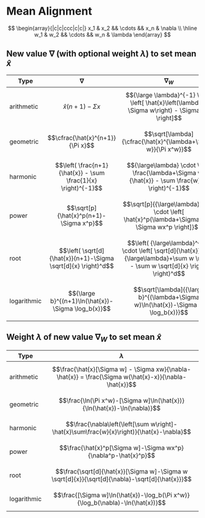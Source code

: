 # Mean Alignment

$$
\begin{array}{|c|c|ccc|c|c|}
x_1 & x_2 && \cdots && x_n & \nabla
\\
\hline
w_1 & w_2 && \cdots && w_n & \lambda
\end{array}
$$

## New value $\nabla$ (with optional weight $\lambda$) to set mean $\hat{x}$

| Type | $\nabla$ | $\nabla_W$ |
|--|--|--|
| arithmetic | $$\hat{x}(n+1)-\Sigma x$$ | $${\large \lambda}^{-1} \cdot \left[ \hat{x}\left(\lambda + \Sigma w\right) - \Sigma xw \right]$$ |
| geometric | $$\cfrac{\hat{x}^{n+1}}{\Pi x}$$ | $$\sqrt[\lambda]{\cfrac{\hat{x}^{\lambda+\Sigma w}}{\Pi x^w}}$$ |
| harmonic | $$\left( \frac{n+1}{\hat{x}} - \sum \frac{1}{x} \right)^{-1}$$ | $${\large\lambda} \cdot \left( \frac{\lambda+\Sigma w}{\hat{x}} - \sum \frac{w}{x} \right)^{-1}$$ |
| power | $$\sqrt[p]{\hat{x}^p(n+1)-\Sigma x^p}$$ | $$\sqrt[p]{{\large\lambda}^{-1} \cdot \left[ \hat{x}^p(\lambda+\Sigma w) - \Sigma wx^p \right]}$$ |
| root | $$\left( \sqrt[d]{\hat{x}}(n+1)-\Sigma \sqrt[d]{x} \right)^d$$ | $$\left( {\large\lambda}^{-1} \cdot \left[ \sqrt[d]{\hat{x}} \left( {\large\lambda}+\sum w \right) - \sum w \sqrt[d]{x} \right] \right)^d$$ |
| logarithmic | $${\large b}^{(n+1)\ln(\hat{x})-\Sigma \log_b(x)}$$ | $$\sqrt[\lambda]{{\large b}^{(\lambda+\Sigma w)\ln(\hat{x})-\Sigma w \log_b(x)}}$$ |

## Weight $\lambda$ of new value $\nabla_W$ to set mean $\hat{x}$

| Type | $\lambda$ |
|--|--|
| arithmetic | $$\frac{\hat{x}[\Sigma w] - \Sigma xw}{\nabla-\hat{x}} = \frac{\Sigma w(\hat{x}-x)}{\nabla-\hat{x}}$$ |
| geometric | $$\frac{\ln(\Pi x^w)-[\Sigma w]\ln(\hat{x})}{\ln(\hat{x})-\ln(\nabla)}$$ |
| harmonic | $$\frac{\nabla\left(\left[\sum w\right]-\hat{x}\sum\frac{w}{x}\right)}{\hat{x}-\nabla}$$ |
| power | $$\frac{\hat{x}^p[\Sigma w]-\Sigma wx^p}{\nabla^p-\hat{x}^p}$$ |
| root | $$\frac{\sqrt[d]{\hat{x}}[\Sigma w]-\Sigma w \sqrt[d]{x}}{\sqrt[d]{\nabla}-\sqrt[d]{\hat{x}}}$$ |
| logarithmic | $$\frac{[\Sigma w]\ln(\hat{x})-\log_b(\Pi x^w)}{\log_b(\nabla)-\ln(\hat{x})}$$ |


